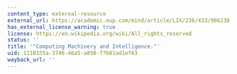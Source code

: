 ```yaml
---
content_type: external-resource
external_url: https://academic.oup.com/mind/article/LIX/236/433/986238
has_external_license_warning: true
license: https://en.wikipedia.org/wiki/All_rights_reserved
status: ''
title: '"Computing Machinery and Intelligence."'
uid: 1110155a-3746-46a5-a850-f7b81ad1ef63
wayback_url: ''
---
```

